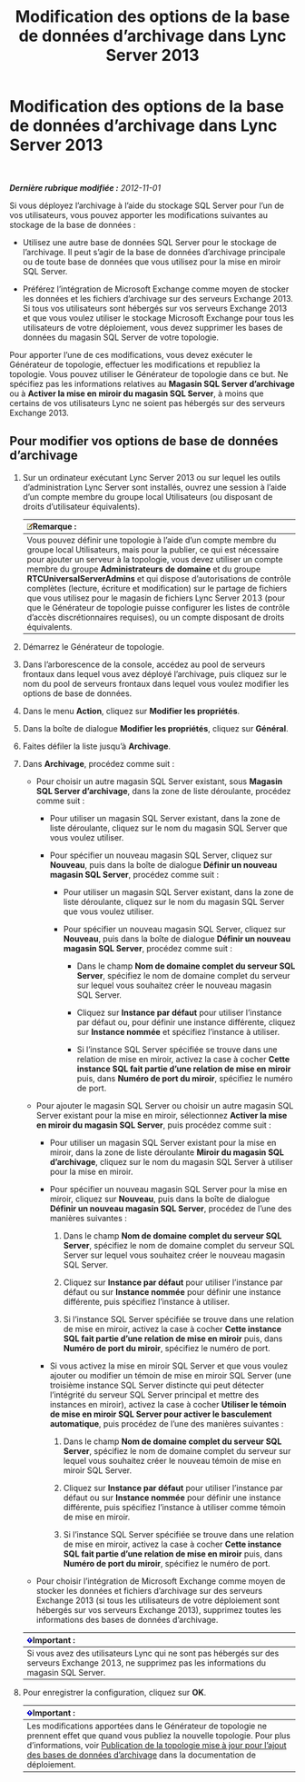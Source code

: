 ﻿---
title: Modification des options de la base de données d’archivage dans Lync Server 2013
TOCTitle: Modification des options de la base de données d’archivage dans Lync Server 2013
ms:assetid: 3775f09d-65b0-48bc-8a4d-d97bd0c3423c
ms:mtpsurl: https://technet.microsoft.com/fr-fr/library/JJ204814(v=OCS.15)
ms:contentKeyID: 49296868
ms.date: 05/20/2016
mtps_version: v=OCS.15
ms.translationtype: HT
---

# Modification des options de la base de données d’archivage dans Lync Server 2013

 

_**Dernière rubrique modifiée :** 2012-11-01_

Si vous déployez l’archivage à l’aide du stockage SQL Server pour l’un de vos utilisateurs, vous pouvez apporter les modifications suivantes au stockage de la base de données :

  - Utilisez une autre base de données SQL Server pour le stockage de l’archivage. Il peut s’agir de la base de données d’archivage principale ou de toute base de données que vous utilisez pour la mise en miroir SQL Server.

  - Préférez l’intégration de Microsoft Exchange comme moyen de stocker les données et les fichiers d’archivage sur des serveurs Exchange 2013. Si tous vos utilisateurs sont hébergés sur vos serveurs Exchange 2013 et que vous voulez utiliser le stockage Microsoft Exchange pour tous les utilisateurs de votre déploiement, vous devez supprimer les bases de données du magasin SQL Server de votre topologie.

Pour apporter l’une de ces modifications, vous devez exécuter le Générateur de topologie, effectuer les modifications et republiez la topologie. Vous pouvez utiliser le Générateur de topologie dans ce but. Ne spécifiez pas les informations relatives au **Magasin SQL Server d’archivage** ou à **Activer la mise en miroir du magasin SQL Server**, à moins que certains de vos utilisateurs Lync ne soient pas hébergés sur des serveurs Exchange 2013.

## Pour modifier vos options de base de données d’archivage

1.  Sur un ordinateur exécutant Lync Server 2013 ou sur lequel les outils d’administration Lync Server sont installés, ouvrez une session à l’aide d’un compte membre du groupe local Utilisateurs (ou disposant de droits d’utilisateur équivalents).
    
    <table>
    <thead>
    <tr class="header">
    <th><img src="images/Gg398920.note(OCS.15).gif" title="note" alt="note" />Remarque :</th>
    </tr>
    </thead>
    <tbody>
    <tr class="odd">
    <td>Vous pouvez définir une topologie à l’aide d’un compte membre du groupe local Utilisateurs, mais pour la publier, ce qui est nécessaire pour ajouter un serveur à la topologie, vous devez utiliser un compte membre du groupe <strong>Administrateurs de domaine</strong> et du groupe <strong>RTCUniversalServerAdmins</strong> et qui dispose d’autorisations de contrôle complètes (lecture, écriture et modification) sur le partage de fichiers que vous utilisez pour le magasin de fichiers Lync Server 2013 (pour que le Générateur de topologie puisse configurer les listes de contrôle d’accès discrétionnaires requises), ou un compte disposant de droits équivalents.</td>
    </tr>
    </tbody>
    </table>


2.  Démarrez le Générateur de topologie.

3.  Dans l’arborescence de la console, accédez au pool de serveurs frontaux dans lequel vous avez déployé l’archivage, puis cliquez sur le nom du pool de serveurs frontaux dans lequel vous voulez modifier les options de base de données.

4.  Dans le menu **Action**, cliquez sur **Modifier les propriétés**.

5.  Dans la boîte de dialogue **Modifier les propriétés**, cliquez sur **Général**.

6.  Faites défiler la liste jusqu’à **Archivage**.

7.  Dans **Archivage**, procédez comme suit :
    
      - Pour choisir un autre magasin SQL Server existant, sous **Magasin SQL Server d’archivage**, dans la zone de liste déroulante, procédez comme suit :
        
          - Pour utiliser un magasin SQL Server existant, dans la zone de liste déroulante, cliquez sur le nom du magasin SQL Server que vous voulez utiliser.
        
          - Pour spécifier un nouveau magasin SQL Server, cliquez sur **Nouveau**, puis dans la boîte de dialogue **Définir un nouveau magasin SQL Server**, procédez comme suit :
            
              - Pour utiliser un magasin SQL Server existant, dans la zone de liste déroulante, cliquez sur le nom du magasin SQL Server que vous voulez utiliser.
            
              - Pour spécifier un nouveau magasin SQL Server, cliquez sur **Nouveau**, puis dans la boîte de dialogue **Définir un nouveau magasin SQL Server**, procédez comme suit :
                
                  - Dans le champ **Nom de domaine complet du serveur SQL Server**, spécifiez le nom de domaine complet du serveur sur lequel vous souhaitez créer le nouveau magasin SQL Server.
                
                  - Cliquez sur **Instance par défaut** pour utiliser l’instance par défaut ou, pour définir une instance différente, cliquez sur **Instance nommée** et spécifiez l’instance à utiliser.
                
                  - Si l’instance SQL Server spécifiée se trouve dans une relation de mise en miroir, activez la case à cocher **Cette instance SQL fait partie d’une relation de mise en miroir** puis, dans **Numéro de port du miroir**, spécifiez le numéro de port.
    
      - Pour ajouter le magasin SQL Server ou choisir un autre magasin SQL Server existant pour la mise en miroir, sélectionnez **Activer la mise en miroir du magasin SQL Server**, puis procédez comme suit :
        
          - Pour utiliser un magasin SQL Server existant pour la mise en miroir, dans la zone de liste déroulante **Miroir du magasin SQL d’archivage**, cliquez sur le nom du magasin SQL Server à utiliser pour la mise en miroir.
        
          - Pour spécifier un nouveau magasin SQL Server pour la mise en miroir, cliquez sur **Nouveau**, puis dans la boîte de dialogue **Définir un nouveau magasin SQL Server**, procédez de l’une des manières suivantes :
            
            1.  Dans le champ **Nom de domaine complet du serveur SQL Server**, spécifiez le nom de domaine complet du serveur SQL Server sur lequel vous souhaitez créer le nouveau magasin SQL Server.
            
            2.  Cliquez sur **Instance par défaut** pour utiliser l’instance par défaut ou sur **Instance nommée** pour définir une instance différente, puis spécifiez l’instance à utiliser.
            
            3.  Si l’instance SQL Server spécifiée se trouve dans une relation de mise en miroir, activez la case à cocher **Cette instance SQL fait partie d’une relation de mise en miroir** puis, dans **Numéro de port du miroir**, spécifiez le numéro de port.
        
          - Si vous activez la mise en miroir SQL Server et que vous voulez ajouter ou modifier un témoin de mise en miroir SQL Server (une troisième instance SQL Server distincte qui peut détecter l’intégrité du serveur SQL Server principal et mettre des instances en miroir), activez la case à cocher **Utiliser le témoin de mise en miroir SQL Server pour activer le basculement automatique**, puis procédez de l’une des manières suivantes :
            
            1.  Dans le champ **Nom de domaine complet du serveur SQL Server**, spécifiez le nom de domaine complet du serveur sur lequel vous souhaitez créer le nouveau témoin de mise en miroir SQL Server.
            
            2.  Cliquez sur **Instance par défaut** pour utiliser l’instance par défaut ou sur **Instance nommée** pour définir une instance différente, puis spécifiez l’instance à utiliser comme témoin de mise en miroir.
            
            3.  Si l’instance SQL Server spécifiée se trouve dans une relation de mise en miroir, activez la case à cocher **Cette instance SQL fait partie d’une relation de mise en miroir** puis, dans **Numéro de port du miroir**, spécifiez le numéro de port.
    
      - Pour choisir l’intégration de Microsoft Exchange comme moyen de stocker les données et fichiers d’archivage sur des serveurs Exchange 2013 (si tous les utilisateurs de votre déploiement sont hébergés sur vos serveurs Exchange 2013), supprimez toutes les informations des bases de données d’archivage.
    
    <table>
    <thead>
    <tr class="header">
    <th><img src="images/Gg425917.important(OCS.15).gif" title="important" alt="important" />Important :</th>
    </tr>
    </thead>
    <tbody>
    <tr class="odd">
    <td>Si vous avez des utilisateurs Lync qui ne sont pas hébergés sur des serveurs Exchange 2013, ne supprimez pas les informations du magasin SQL Server.</td>
    </tr>
    </tbody>
    </table>


8.  Pour enregistrer la configuration, cliquez sur **OK**.
    
    <table>
    <thead>
    <tr class="header">
    <th><img src="images/Gg425917.important(OCS.15).gif" title="important" alt="important" />Important :</th>
    </tr>
    </thead>
    <tbody>
    <tr class="odd">
    <td>Les modifications apportées dans le Générateur de topologie ne prennent effet que quand vous publiez la nouvelle topologie. Pour plus d’informations, voir <a href="lync-server-2013-publishing-the-updated-topology-to-add-archiving-databases.md">Publication de la topologie mise à jour pour l’ajout des bases de données d’archivage</a> dans la documentation de déploiement.</td>
    </tr>
    </tbody>
    </table>

